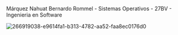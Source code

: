 Márquez Nahuat Bernardo Rommel - Sistemas Operativos - 27BV - Ingenieria en Software

![266919038-e9614fa1-b313-4782-aa52-faa8ec0176d0](https://github.com/Bernardo7274/Portafolio-de-Evidencias/assets/133809860/1b176267-1dec-45fd-878e-6b59ad858b04)
